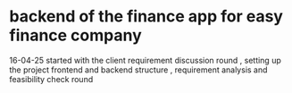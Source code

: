 # backend of the finance app for easy finance company 
16-04-25 started with the client requirement discussion round , setting up the project frontend and backend structure , requirement analysis and feasibility check round 
